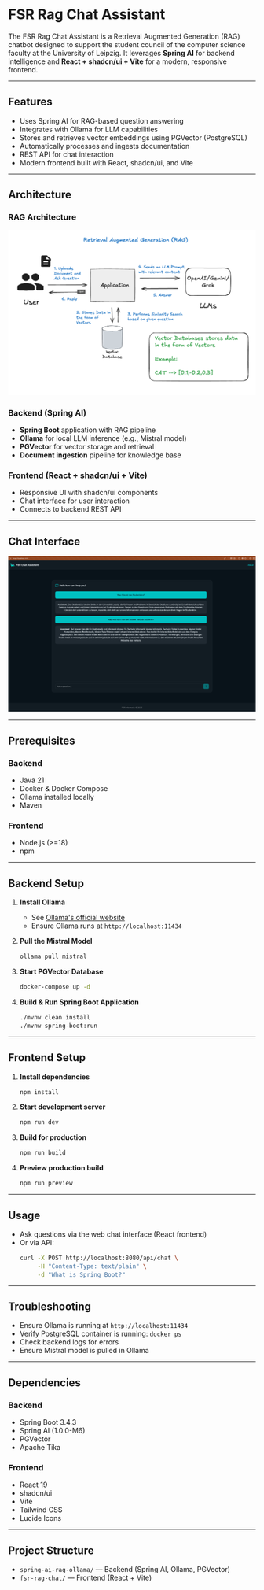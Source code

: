 # FSR Rag Chat Assistant

The FSR Rag Chat Assistant is a Retrieval Augmented Generation (RAG) chatbot designed to support the student council of the computer science faculty at the University of Leipzig. It leverages **Spring AI** for backend intelligence and **React + shadcn/ui + Vite** for a modern, responsive frontend.

---

## Features

- Uses Spring AI for RAG-based question answering
- Integrates with Ollama for LLM capabilities
- Stores and retrieves vector embeddings using PGVector (PostgreSQL)
- Automatically processes and ingests documentation
- REST API for chat interaction
- Modern frontend built with React, shadcn/ui, and Vite

---

## Architecture

### RAG Architecture

![RAG Architecture](images/rag_architecture.png)

### Backend (Spring AI)

- **Spring Boot** application with RAG pipeline
- **Ollama** for local LLM inference (e.g., Mistral model)
- **PGVector** for vector storage and retrieval
- **Document ingestion** pipeline for knowledge base

### Frontend (React + shadcn/ui + Vite)

- Responsive UI with shadcn/ui components
- Chat interface for user interaction
- Connects to backend REST API

---

## Chat Interface

![Chat GUI](images/chatgui.png)

---

## Prerequisites

### Backend

- Java 21
- Docker & Docker Compose
- Ollama installed locally
- Maven

### Frontend

- Node.js (>=18)
- npm

---

## Backend Setup

1. **Install Ollama**
   - See [Ollama's official website](https://ollama.ai)
   - Ensure Ollama runs at `http://localhost:11434`

2. **Pull the Mistral Model**
   ```bash
   ollama pull mistral
   ```

3. **Start PGVector Database**
   ```bash
   docker-compose up -d
   ```

4. **Build & Run Spring Boot Application**
   ```bash
   ./mvnw clean install
   ./mvnw spring-boot:run
   ```

---

## Frontend Setup

1. **Install dependencies**
   ```bash
   npm install
   ```

2. **Start development server**
   ```bash
   npm run dev
   ```

3. **Build for production**
   ```bash
   npm run build
   ```

4. **Preview production build**
   ```bash
   npm run preview
   ```

---

## Usage

- Ask questions via the web chat interface (React frontend)
- Or via API:
  ```bash
  curl -X POST http://localhost:8080/api/chat \
       -H "Content-Type: text/plain" \
       -d "What is Spring Boot?"
  ```

---

## Troubleshooting

- Ensure Ollama is running at `http://localhost:11434`
- Verify PostgreSQL container is running: `docker ps`
- Check backend logs for errors
- Ensure Mistral model is pulled in Ollama

---

## Dependencies

### Backend

- Spring Boot 3.4.3
- Spring AI (1.0.0-M6)
- PGVector
- Apache Tika

### Frontend

- React 19
- shadcn/ui
- Vite
- Tailwind CSS
- Lucide Icons

---

## Project Structure

- `spring-ai-rag-ollama/` — Backend (Spring AI, Ollama, PGVector)
- `fsr-rag-chat/` — Frontend (React + Vite)
